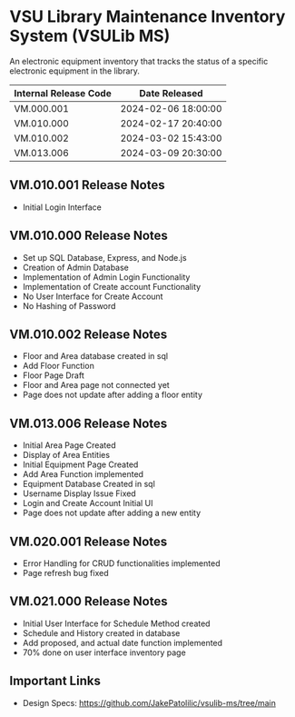 # VSU Library Maintenance Inventory System (VSULib MS)

An electronic equipment inventory that tracks the status of a specific electronic equipment in the library.

| Internal Release Code | Date Released       |
| --------------------- | ------------------- |
| VM.000.001            | 2024-02-06 18:00:00 |
| VM.010.000            | 2024-02-17 20:40:00 |
| VM.010.002            | 2024-03-02 15:43:00 |
| VM.013.006            | 2024-03-09 20:30:00 |

## VM.010.001 Release Notes

- Initial Login Interface

## VM.010.000 Release Notes

- Set up SQL Database, Express, and Node.js
- Creation of Admin Database
- Implementation of Admin Login Functionality
- Implementation of Create account Functionality
- No User Interface for Create Account
- No Hashing of Password

## VM.010.002 Release Notes

- Floor and Area database created in sql
- Add Floor Function
- Floor Page Draft
- Floor and Area page not connected yet
- Page does not update after adding a floor entity

## VM.013.006 Release Notes

- Initial Area Page Created
- Display of Area Entities
- Initial Equipment Page Created
- Add Area Function implemented
- Equipment Database Created in sql
- Username Display Issue Fixed
- Login and Create Account Initial UI
- Page does not update after adding a new entity

## VM.020.001 Release Notes

- Error Handling for CRUD functionalities implemented
- Page refresh bug fixed

## VM.021.000 Release Notes

- Initial User Interface for Schedule Method created
- Schedule and History created in database
- Add proposed, and actual date function implemented
- 70% done on user interface inventory page

## Important Links

- Design Specs: https://github.com/JakePatolilic/vsulib-ms/tree/main
